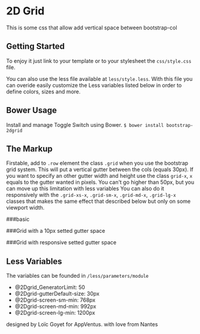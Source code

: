 2D Grid
=======

This is some css that allow add vertical space between bootstrap-col

## Getting Started
To enjoy it just link to your template or to your stylesheet the `css/style.css` file.

You can also use the less file available at `less/style.less`. With this file you can overide easily customize the Less variables listed below in order to define colors, sizes and more.

## Bower Usage
Install and manage Toggle Switch using Bower.
`$ bower install bootstrap-2dgrid`

## The Markup
Firstable, add to `.row` element the class `.grid` when you use the bootstrap grid system. This will put a vertical gutter between the cols (equals 30px).
If you want to specify an other gutter width and height use the class `grid-x`, `x` equals to the gutter wanted in pixels. You can't go higher than 50px, but you can move up this limitation with less variables
You can also do it responsively with the `.grid-xs-x`, `.grid-sm-x`, `.grid-md-x`, `.grid-lg-x` classes that makes the same effect that described below but only on some viewport width.

###basic
    <div class="row grid">
        <div class="col-xs-12 col-sm-6 col-md-4 col-lg-3"></div>
        <div class="col-xs-12 col-sm-6 col-md-4 col-lg-3"></div>
        <div class="col-xs-12 col-sm-6 col-md-4 col-lg-3"></div>
    </div>

###Grid with a 10px setted gutter space
    <div class="row grid grid-10">
        <div class="col-xs-12 col-sm-6 col-md-4 col-lg-3"></div>
        <div class="col-xs-12 col-sm-6 col-md-4 col-lg-3"></div>
        <div class="col-xs-12 col-sm-6 col-md-4 col-lg-3"></div>
    </div>

###Grid with responsive setted gutter space
    <div class="row grid grid-xs-5 grid-sm-1 grid-md-30 grid-lg-40">
        <div class="col-xs-12 col-sm-6 col-md-4 col-lg-3"></div>
        <div class="col-xs-12 col-sm-6 col-md-4 col-lg-3"></div>
        <div class="col-xs-12 col-sm-6 col-md-4 col-lg-3"></div>
    </div>

## Less Variables
The variables can be founded in `/less/parameters/module`

* @2Dgrid_GeneratorLimit: 50
* @2Dgrid-gutterDefault-size: 30px
* @2Dgrid-screen-sm-min: 768px
* @2Dgrid-screen-md-min: 992px
* @2Dgrid-screen-lg-min: 1200px

designed by Loïc Goyet for AppVentus. with love from Nantes

